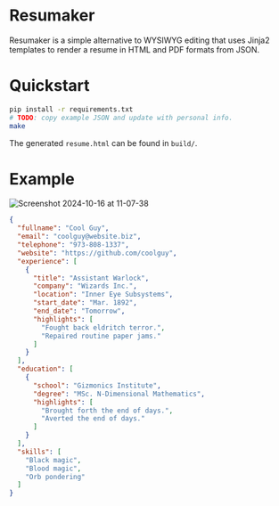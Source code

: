 # Resumaker
Resumaker is a simple alternative to WYSIWYG editing that uses Jinja2 templates to render a resume in HTML and PDF formats from JSON.


# Quickstart
```bash
pip install -r requirements.txt
# TODO: copy example JSON and update with personal info.
make
```
The generated `resume.html` can be found in `build/`.


# Example
![Screenshot 2024-10-16 at 11-07-38 ](https://github.com/user-attachments/assets/301504c1-6ef4-406e-86a2-33cdb5ad047b)

```json
{
  "fullname": "Cool Guy",
  "email": "coolguy@website.biz",
  "telephone": "973-808-1337",
  "website": "https://github.com/coolguy",
  "experience": [
    {
      "title": "Assistant Warlock",
      "company": "Wizards Inc.",
      "location": "Inner Eye Subsystems",
      "start_date": "Mar. 1892",
      "end_date": "Tomorrow",
      "highlights": [
        "Fought back eldritch terror.",
        "Repaired routine paper jams."
      ]
    }
  ],
  "education": [
    {
      "school": "Gizmonics Institute",
      "degree": "MSc. N-Dimensional Mathematics",
      "highlights": [
        "Brought forth the end of days.",
        "Averted the end of days."
      ]
    }
  ],
  "skills": [
    "Black magic",
    "Blood magic",
    "Orb pondering"
  ]
}
```
